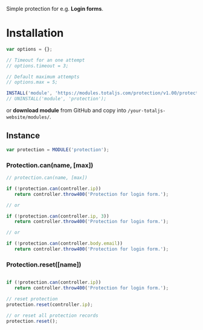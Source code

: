 Simple protection for e.g. **Login forms**.

# Installation

```js
var options = {};

// Timeout for an one attempt
// options.timeout = 3;

// Default maximum attempts
// options.max = 5;

INSTALL('module', 'https://modules.totaljs.com/protection/v1.00/protection.js', options);
// UNINSTALL('module', 'protection');
```

or __download module__ from GitHub and copy into `/your-totaljs-website/modules/`.

## Instance

```js
var protection = MODULE('protection');
```

### Protection.can(name, [max])

```js
// protection.can(name, [max])

if (!protection.can(controller.ip))
   return controller.throw400('Protection for login form.');

// or

if (!protection.can(controller.ip, 3))
   return controller.throw400('Protection for login form.');

// or

if (!protection.can(controller.body.email))
   return controller.throw400('Protection for login form.');

```

### Protection.reset([name])

```js

if (!protection.can(controller.ip))
   return controller.throw400('Protection for login form.');

// reset protection
protection.reset(controller.ip);

// or reset all protection records
protection.reset();
```
